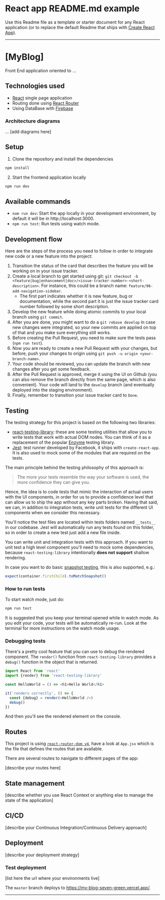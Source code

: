 # React app README.md example

Use this Readme file as a template or starter document for any React application (or to replace the default Readme that ships with [Create React App](https://github.com/facebook/create-react-app)).

---

# \[MyBlog\]

Front End application oriented to ...

## Technologies used

- [React](https://reactjs.org/) single page application
- Routing done using [React Router](https://reacttraining.com/react-router/web/guides/philosophy)
- Using DataBase with [Firebase](https://firebase.google.com/)

### Architecture diagrams

... \[add diagrams here\]

## Setup

1. Clone the repository and install the dependencies
```bash
npm install
```
2. Start the frontend application locally
```bash
npm run dev
```

## Available commands

* `nom run dev`: Start the app locally in your development environment, by default it will be in http://localhost:3000.
* `npm run test`: Run tests using watch mode.

## Development flow

Here are the steps of the process you need to follow in order to integrate new code or a new feature into the project:

1. Transition the status of the card that describes the feature you will be working on in your issue tracker.
1. Create a local branch to get started using git: `git checkout -b <feature|bug|enhancement|doc>/<issue-tracker-number>-<short-description>`. For instance, this could be a branch name: `feature/96-add-navigation-sidebar`.
    * The first part indicates whether it is new feature, bug or documentation, while the second part it is just the issue tracker card number followed by some short description.
1. Develop the new feature while doing atomic commits to your local branch using `git commit`.
1. After you are done, you might want to do a `git rebase develop` in case new changes were integrated, so your new commits are applied on top of that and you make sure everything still works.
1. Before creating the Pull Request, you need to make sure the tests pass (`npm run test`).
1. Now you are ready to create a new Pull Request with your changes, but before, push your changes to origin using `git push -u origin <your-branch-name>`.
1. Your code should be reviewed, you can update the branch with new changes after you get some feedback.
1. After the Pull Request is approved, merge it using the UI on Github (you can also remove the branch directly from the same page, which is also convenient). Your code will land to the `develop` branch (and eventually deployed into the staging environment).
1. Finally, remember to transition your issue tracker card to `Done`.

## Testing

The testing strategy for this project is based on the following two libraries:

* [react-testing-library](https://github.com/kentcdodds/react-testing-library): these are some testing utilities that allow you to write tests that work with actual DOM nodes. You can think of it as a replacement of the popular [Enzyme](https://github.com/airbnb/enzyme) testing library.
* [Jest](https://jestjs.io/): test runner developed by Facebook, it ships with `create-react-app`. It is also used to mock some of the modules that are required on the tests.

The main principle behind the testing philosophy of this approach is:
> The more your tests resemble the way your software is used, the more confidence they can give you.

Hence, the idea is to code tests that mimic the interaction of actual users with the UI components, in order for us to provide a confidence level that can allow us to ship the app without any key parts broken. Having that said, we can, in addition to integration tests, write unit tests for the different UI components when we consider this necessary.

You'll notice the test files are located within tests folders named `__tests__` in our codebase. Jest will automatically run any tests found on this folder, so in order to create a new test just add a new file inside.

You can write unit and integration tests with this approach. If you want to unit test a high level component you'll need to mock some dependencies, because `react-testing-library` intentionally **does not support** shallow rendering.

In case you want to do basic [snapshot testing](https://jestjs.io/docs/en/snapshot-testing), this is also supported, e.g.:

```javascript
expect(container.firstChild).toMatchSnapshot()
```

### How to run tests

To start watch mode, just do:

```bash
npm run test
```

It is suggested that you keep your terminal opened while in watch mode. As you edit your code, your tests will be automatically re-run. Look at the terminal for more instructions on the watch mode usage.

### Debugging tests

There's a pretty cool feature that you can use to debug the rendered component. The `render()` function from `react-testing-library` provides a `debug()` function in the object that is returned.

```javascript
import React from 'react'
import {render} from 'react-testing-library'

const HelloWorld = () => <h1>Hello World</h1>

it('renders correctly', () => {  
  const {debug} = render(<HelloWorld />)
  debug()
})
```

And then you'll see the rendered element on the console.

## Routes

This project is using [`react-router-dom v4`](https://reacttraining.com/react-router/core), have a look at `App.jsx` which is the file that defines the routes that are available.

There are several routes to navigate to different pages of the app:

\[describe your routes here\]

## State management

\[describe whether you use React Context or anything else to manage the state of the application\]

## CI/CD

\[describe your Continuous Integration/Continuous Delivery approach\]

## Deployment

\[describe your deployment strategy\]

### Test deployment

\[list here the url where your environments live\]

The `master` branch deploys to https://my-blog-seven-green.vercel.app/.

---
